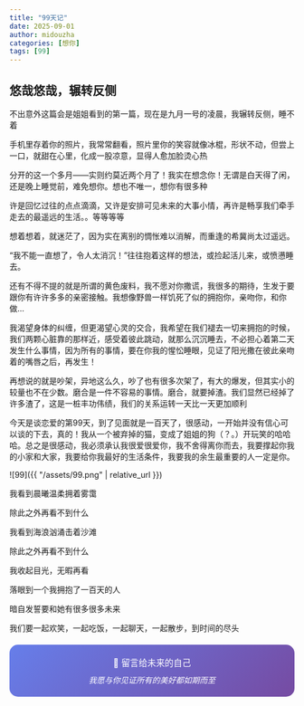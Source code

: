 ```yaml
---
title: "99天记"
date: 2025-09-01
author: midouzha
categories: [想你]
tags: [99]
---
```


## 悠哉悠哉，辗转反侧

不出意外这篇会是姐姐看到的第一篇，现在是九月一号的凌晨，我辗转反侧，睡不着

手机里存着你的照片，我常常翻看，照片里你的笑容就像冰棍，形状不动，但尝上一口，就甜在心里，化成一股凉意，显得人愈加脸烫心热

分开的这一个多月——实则约莫近两个月了！我实在想念你！无谓是白天得了闲，还是晚上睡觉前，难免想你。想也不唯一，想你有很多种

许是回忆过往的点点滴滴，又许是安排可见未来的大事小情，再许是畅享我们牵手走去的最遥远的生活。。等等等等

想着想着，就迷茫了，因为实在离别的惆怅难以消解，而重逢的希冀尚太过遥远。

“我不能一直想了，令人太消沉！”往往抱着这样的想法，或捡起活儿来，或愤懑睡去。

还有不得不提的就是所谓的黄色废料，我不愿对你撒谎，我很多的期待，生发于要跟你有许许多多的亲密接触。我想像野兽一样饥死了似的拥抱你，亲吻你，和你做...

我渴望身体的纠缠，但更渴望心灵的交合，我希望在我们褪去一切来拥抱的时候，我们两颗心脏靠的那样近，感受着彼此跳动，就那么沉沉睡去，不必担心着第二天发生什么事情，因为所有的事情，要在你我的惺忪睡眼，见证了阳光撒在彼此亲吻着的嘴唇之后，再发生！

再想说的就是吵架，异地这么久，吵了也有很多次架了，有大的爆发，但其实小的较量也不在少数。磨合是一件不容易的事情。磨合，就要掉渣。我们显然已经掉了许多渣了，这是一桩丰功伟绩，我们的关系运转一天比一天更加顺利

今天是谈恋爱的第99天，到了见面就是一百天了，很感动，一开始并没有信心可以谈的下去，真的！我从一个被弃掉的猫，变成了姐姐的狗（？。）开玩笑的哈哈哈。总之是很感动，我必须承认我很爱很爱你，我不舍得离你而去，我要撑起你我的小家和大家，我要给你我最好的生活条件，我要我的余生最重要的人一定是你。

![99]({{ "/assets/99.png" | relative_url }})

我看到晨曦温柔拥着雾霭

除此之外再看不到什么

我看到海浪汹涌击着沙滩

除此之外再看不到什么

我收起目光，无暇再看

落眼到一个我拥抱了一百天的人

暗自发誓要和她有很多很多未来

我们要一起欢笑，一起吃饭，一起聊天，一起散步，到时间的尽头



<div style="text-align: center; padding: 20px; background: linear-gradient(135deg, #667eea 0%, #764ba2 100%); border-radius: 15px; color: white; margin: 20px 0;">
  <p style="margin: 0; font-size: 1.1em;">💌 留言给未来的自己</p>
  <p style="margin: 10px 0 0 0; font-style: italic;">我愿与你见证所有的美好都如期而至</p>
</div>
